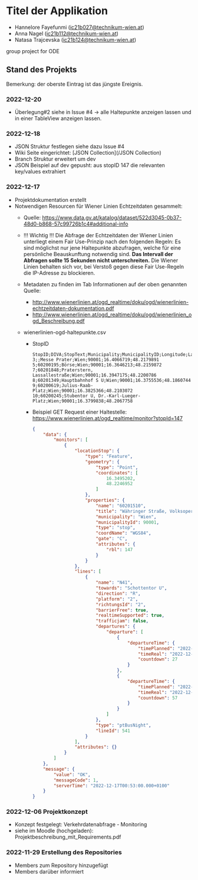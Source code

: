 # Titel der Applikation

- Hannelore Fayefunmi (ic21b027@technikum-wien.at)
- Anna Nagel (ic21b112@technikum-wien.at)
- Natasa Trajcevska (ic21b124@technikum-wien.at)

group project for ODE

## Stand des Projekts
Bemerkung: der oberste Eintrag ist das jüngste Ereignis.

### 2022-12-20
- Überlegung#2 siehe in Issue #4 -> alle Haltepunkte anzeigen lassen und in einer TableView anzeigen lassen.

### 2022-12-18
- JSON Struktur festlegen siehe dazu Issue #4
- Wiki Seite eingerichtet: [JSON Collection](/JSON Collection)
- Branch Struktur erweitert um dev
- JSON Beispiel auf dev gepusht: aus stopID 147 die relevanten key/values extrahiert

### 2022-12-17
- Projektdokumentation erstellt
- Notwendigen Resourcen für Wiener Linien Echtzeitdaten gesammelt:
  - Quelle: https://www.data.gv.at/katalog/dataset/522d3045-0b37-48d0-b868-57c99726b1c4#additional-info
  - !!! Wichtig !!! Die Abfrage der Echtzeitdaten der Wiener Linien unterliegt einem Fair Use-Prinzip nach den folgenden Regeln: Es sind möglichst nur jene Haltepunkte abzufragen, welche für eine persönliche Beauskunftung notwendig sind. **Das Intervall der Abfragen sollte 15 Sekunden nicht unterschreiten.** Die Wiener Linien behalten sich vor, bei Verstoß gegen diese Fair Use-Regeln die IP-Adresse zu blockieren.
  - Metadaten zu finden im Tab Informationen auf der oben genannten Quelle:
    - http://www.wienerlinien.at/ogd_realtime/doku/ogd/wienerlinien-echtzeitdaten-dokumentation.pdf
    - http://www.wienerlinien.at/ogd_realtime/doku/ogd/wienerlinien_ogd_Beschreibung.pdf

  - wienerlinien-ogd-haltepunkte.csv
    - StopID
      ```
      StopID;DIVA;StopText;Municipality;MunicipalityID;Longitude;Latitude
      3;;Messe Prater;Wien;90001;16.4066719;48.2179891
      5;60200195;Börse;Wien;90001;16.3646213;48.2159872
      7;60201848;Praterstern, Lassallestraße;Wien;90001;16.3947175;48.2200786
      8;60201349;Hauptbahnhof S U;Wien;90001;16.3755536;48.1860744
      9;60200619;Julius-Raab-Platz;Wien;90001;16.3825366;48.2103072
      10;60200245;Stubentor U, Dr.-Karl-Lueger-Platz;Wien;90001;16.3799838;48.2067758
      ```
    - Beispiel GET Request einer Haltestelle: https://www.wienerlinien.at/ogd_realtime/monitor?stopId=147
        ```json
        {
            "data": {
                "monitors": [
                    {
                        "locationStop": {
                            "type": "Feature",
                            "geometry": {
                                "type": "Point",
                                "coordinates": [
                                    16.3495202,
                                    48.2246952
                                ]
                            },
                            "properties": {
                                "name": "60201510",
                                "title": "Währinger Straße, Volksoper U",
                                "municipality": "Wien",
                                "municipalityId": 90001,
                                "type": "stop",
                                "coordName": "WGS84",
                                "gate": "C",
                                "attributes": {
                                    "rbl": 147
                                }
                            }
                        },
                        "lines": [
                            {
                                "name": "N41",
                                "towards": "Schottentor U",
                                "direction": "R",
                                "platform": "2",
                                "richtungsId": "2",
                                "barrierFree": true,
                                "realtimeSupported": true,
                                "trafficjam": false,
                                "departures": {
                                    "departure": [
                                        {
                                            "departureTime": {
                                                "timePlanned": "2022-12-17T01:20:00.000+0100",
                                                "timeReal": "2022-12-17T01:20:00.000+0100",
                                                "countdown": 27
                                            }
                                        },
                                        {
                                            "departureTime": {
                                                "timePlanned": "2022-12-17T01:50:00.000+0100",
                                                "timeReal": "2022-12-17T01:50:00.000+0100",
                                                "countdown": 57
                                            }
                                        }
                                    ]
                                },
                                "type": "ptBusNight",
                                "lineId": 541
                            }
                        ],
                        "attributes": {}
                    }
                ]
            },
            "message": {
                "value": "OK",
                "messageCode": 1,
                "serverTime": "2022-12-17T00:53:00.000+0100"
            }
        }
        ```


### 2022-12-06 Projektkonzept
- Konzept festgelegt: Verkehrdatenabfrage - Monitoring
- siehe im Moodle (hochgeladen): Projektbeschreibung_mit_Requirements.pdf


### 2022-11-29 Erstellung des Repositories
- Members zum Repository hinzugefügt
- Members darüber informiert 


